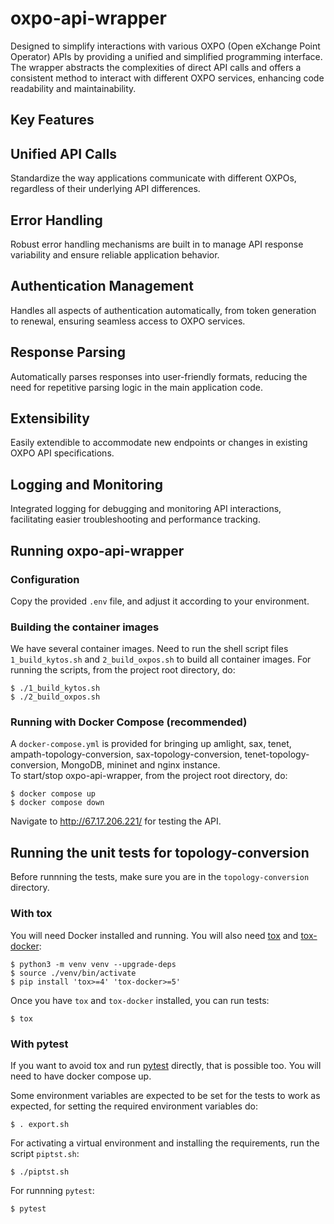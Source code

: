 # oxpo-api-wrapper  

Designed to simplify interactions with various OXPO (Open eXchange Point Operator) APIs by providing a unified and simplified programming interface. The wrapper abstracts the complexities of direct API calls and offers a consistent method to interact with different OXPO services, enhancing code readability and maintainability.  

## Key Features  

## Unified API Calls  
Standardize the way applications communicate with different OXPOs, regardless of their underlying API differences.  

## Error Handling   
Robust error handling mechanisms are built in to manage API response variability and ensure reliable application behavior.    

## Authentication Management  
Handles all aspects of authentication automatically, from token generation to renewal, ensuring seamless access to OXPO services.    

## Response Parsing   
Automatically parses responses into user-friendly formats, reducing the need for repetitive parsing logic in the main application code.  

## Extensibility  
Easily extendible to accommodate new endpoints or changes in existing OXPO API specifications.  

## Logging and Monitoring  
Integrated logging for debugging and monitoring API interactions, facilitating easier troubleshooting and performance tracking.  

## Running oxpo-api-wrapper  
### Configuration  
Copy the provided `.env` file, and adjust it according to your environment.  
### Building the container images  
We have several container images. Need to run the shell script files `1_build_kytos.sh` and `2_build_oxpos.sh` to build all container images. For running the scripts, from the project root directory, do:  

```console
$ ./1_build_kytos.sh
$ ./2_build_oxpos.sh
```  

### Running with Docker Compose (recommended)  
A `docker-compose.yml` is provided for bringing up amlight, sax, tenet, ampath-topology-conversion, sax-topology-conversion, tenet-topology-conversion, MongoDB, mininet and nginx instance.  
To start/stop oxpo-api-wrapper, from the project root directory, do:  

```console
$ docker compose up 
$ docker compose down
```  

Navigate to http://67.17.206.221/ for testing the API.  

## Running the unit tests for topology-conversion  
Before runnning the tests, make sure you are in the `topology-conversion` directory.  

### With tox  

You will need Docker installed and running. You will also need [tox]
and [tox-docker]:  

```console
$ python3 -m venv venv --upgrade-deps
$ source ./venv/bin/activate
$ pip install 'tox>=4' 'tox-docker>=5'
```

Once you have `tox` and `tox-docker` installed, you can run tests:

```console
$ tox
```

### With pytest  
If you want to avoid tox and run [pytest] directly, that is possible too. You will need to have docker compose up.  

Some environment variables are expected to be set for the tests to work as expected, for setting the required environment variables do:  
```
$ . export.sh
```  

For activating a virtual environment and installing the requirements, run the script `piptst.sh`:  
```
$ ./piptst.sh
```  

For runnning `pytest`:  
```
$ pytest
```  

<!-- References -->  

[tox]: https://tox.wiki/en/latest/
[tox-docker]: https://tox-docker.readthedocs.io/
[pytest]: https://docs.pytest.org/